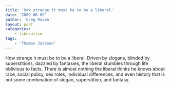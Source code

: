 ```yaml
---
title: 'How strange it must be to be a liberal'
date: '2009-06-09'
author: 'Greg Raven'
layout: post
categories:
    - liberalism
tags:
    - 'Thomas Jackson'
---
```


How strange it must be to be a liberal. Driven by slogans, blinded by superstitions, dazzled by fantasies, the liberal stumbles through life oblivious to facts. There is almost nothing the liberal thinks he knows about race, social policy, sex roles, individual differences, and even history that is not some combination of slogan, superstition, and fantasy.